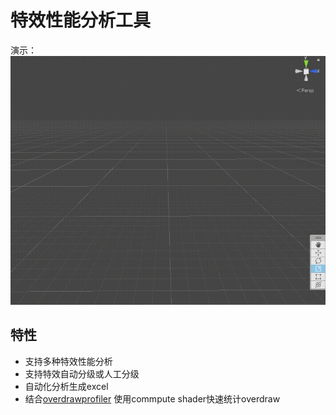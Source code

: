 # 特效性能分析工具
演示：
![](effectProfiler.gif)
## 特性
- 支持多种特效性能分析
- 支持特效自动分级或人工分级
- 自动化分析生成excel 
- 结合[overdrawprofiler](../OverdrawProfiler/README.md) 使用commpute shader快速统计overdraw
